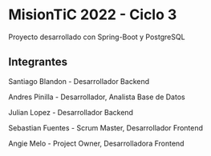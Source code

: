 # MisionTiC 2022 - Ciclo 3

Proyecto desarrollado con Spring-Boot y PostgreSQL

## Integrantes

Santiago Blandon - Desarrollador Backend


Andres Pinilla - Desarrollador, Analista Base de Datos


Julian Lopez -  Desarrollador Backend


Sebastian Fuentes - Scrum Master, Desarrollador Frontend


Angie Melo - Project Owner, Desarrolladora Frontend
